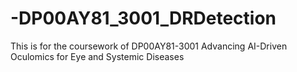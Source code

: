 # -DP00AY81_3001_DRDetection
This is for the coursework of DP00AY81-3001 Advancing AI-Driven Oculomics for Eye and Systemic Diseases
